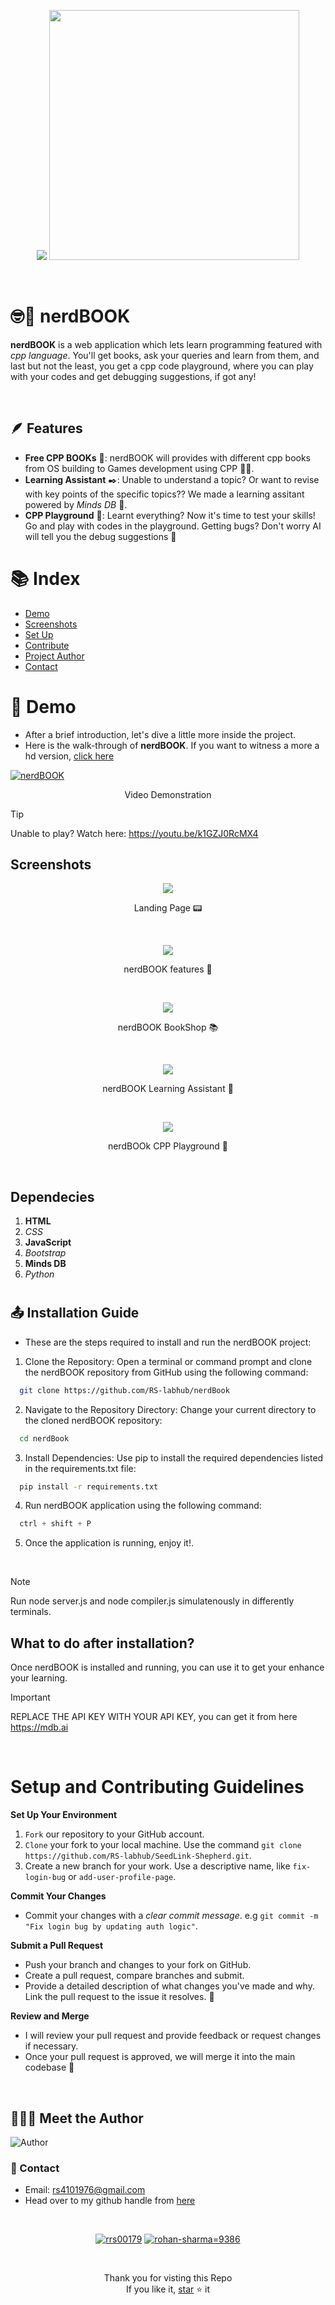 <p align="center">
    <img src="frontend/assets/logo.png" />
    <img src="frontend/assets/logo_icon.svg" width="400px"/>
</p>



<br>

# 🤓📖 nerdBOOK 
 **nerdBOOK** is a web application which lets learn programming featured with *cpp language*. You'll get books, ask your queries and learn from them, and last but not the least, you get a cpp code playground, where you can play with your codes and get debugging suggestions, if got any!

<br>

## 🪶 Features
- **Free CPP BOOKs** 📖: nerdBOOK will provides with different cpp books from OS building to Games development using CPP 🧑‍💻.
- **Learning Assistant** ✒️: Unable to understand a topic? Or want to revise with key points of the specific topics?? We made a learning assitant powered by *Minds DB* 🧠.
- **CPP Playground** 🚀: Learnt everything? Now it's time to test your skills! Go and play with codes in the playground. Getting bugs? Don't worry AI will tell you the debug suggestions 🥹

#

# :books: Index

- [Demo](#movie_camera-Demo)
- [Screenshots](#screenshots)
- [Set Up](#outbox_tray-Set-up)
- [Contribute](#building_construction-Contribute)
- [Project Author](#people_holding_hands-Meet-the-Author)
- [Contact](#email-contact)

#

#  :movie_camera: Demo
- After a brief introduction, let's dive a little more inside the project.
- Here is the walk-through of **nerdBOOK**. If you want to witness a more a hd version, [click here](frontend/assets/nerdBOOK.mp4)


[![nerdBOOK](frontend/assets/thumbnail.png)](https://youtu.be/k1GZJ0RcMX4)

<p align="center">Video Demonstration</p>

> [!TIP]
> Unable to play? Watch here: https://youtu.be/k1GZJ0RcMX4

## Screenshots

<p align="center">
  <img src="frontend/assets/landing.png"  />
  <p align="center">Landing Page 📟</p>
  <br>
  <p align="center">
  <img src="frontend/assets/features.png"  />
  <p align="center">nerdBOOK features 💽</p>
  <br>
  <p align="center">
  <img src="frontend/assets/books.png"  />
  <p align="center">nerdBOOK BookShop 📚</p>
  <br>
  <p align="center">
  <img src="frontend/assets/learning.png"  />
  <p align="center">nerdBOOK Learning Assistant 🤖</p>
  <br>
  <p align="center">
  <img src="frontend/assets/code.png"  />
  <p align="center">nerdBOOk CPP Playground 🛝</p>
</p>

<br>


## Dependecies
1. **HTML**
2. *CSS*
3. **JavaScript**
4. *Bootstrap*
5. **Minds DB**
6. *Python*

#

##  :outbox_tray: Installation Guide
- These are the steps required to install and run the nerdBOOK project:


1. Clone the Repository: Open a terminal or command prompt and clone the nerdBOOK repository from GitHub using the following command:

  ```bash
    git clone https://github.com/RS-labhub/nerdBook
  ```

2. Navigate to the Repository Directory: Change your current directory to the cloned nerdBOOK repository:

  ```bash
    cd nerdBook
  ```

3. Install Dependencies: Use pip to install the required dependencies listed in the requirements.txt file:

  ```bash
    pip install -r requirements.txt
  ```

4. Run nerdBOOK application using the following command:

  ```py
    ctrl + shift + P
  ```

5. Once the application is running, enjoy it!.

<br>

> [!NOTE]
> Run node server.js and node compiler.js simulatenously in differently terminals.


## What to do after installation?
Once nerdBOOK is installed and running, you can use it to get your enhance your learning.

> [!IMPORTANT]
> REPLACE THE API KEY WITH YOUR API KEY, you can get it from here https://mdb.ai


$~$

# Setup and Contributing Guidelines
    
**Set Up Your Environment**

1. `Fork` our repository to your GitHub account. 
2. `Clone` your fork to your local machine. 
    Use the command `git clone https://github.com/RS-labhub/SeedLink-Shepherd.git`.
3. Create a new branch for your work. 
    Use a descriptive name, like `fix-login-bug` or `add-user-profile-page`.
    
**Commit Your Changes**

- Commit your changes with a _clear commit message_. 
  e.g `git commit -m "Fix login bug by updating auth logic"`.

**Submit a Pull Request**

- Push your branch and changes to your fork on GitHub.
- Create a pull request, compare branches and submit.
- Provide a detailed description of what changes you've made and why. 
  Link the pull request to the issue it resolves. 🔗
    
**Review and Merge**

- I will review your pull request and provide feedback or request changes if necessary. 
- Once your pull request is approved, we will merge it into the main codebase 🥳

$~$

## :people_holding_hands: Meet the Author

<img  src="frontend/assets/author.jpeg" alt="Author">


### :email: Contact 
- Email: rs4101976@gmail.com
- Head over to my github handle from [here](https://github.com/RS-labhub)

<br>

<p align="center">
<a href="https://twitter.com/rrs00179" target="blank"><img src="https://img.shields.io/badge/Twitter/X-000000?style=for-the-badge&logo=x&logoColor=white" alt="rrs00179" /></a>
<a href="https://www.linkedin.com/in/rohan-sharma-9386rs/" target="blank"><img src="https://img.shields.io/badge/LinkedIn-0077B5?style=for-the-badge&logo=linkedin&logoColor=white" alt="rohan-sharma=9386" /></a>
</p>

<br>

<p align="center">
   Thank you for visting this Repo <br>If you like it, <a href="https://github.com/RS-labhub/nerdBook/stargazers">star</a> ⭐ it
</p>
